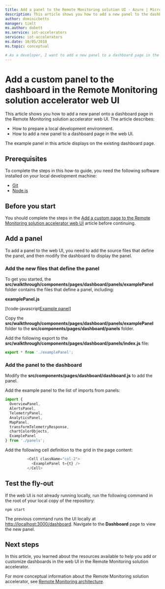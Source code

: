 ```yaml
---
title: Add a panel to the Remote Monitoring solution UI - Azure | Microsoft Docs 
description: This article shows you how to add a new panel to the dashboard in the Remote Monitoring solution accelerator web UI.
author: dominicbetts
manager: timlt
ms.author: dobett
ms.service: iot-accelerators
services: iot-accelerators
ms.date: 10/05/2018
ms.topic: conceptual

# As a developer, I want to add a new panel to a dashboard page in the solution accelerator web UI in order to customize the user experience.
---
```


# Add a custom panel to the dashboard in the Remote Monitoring solution accelerator web UI

This article shows you how to add a new panel onto a dashboard page in the Remote Monitoring solution accelerator web UI. The article describes:

- How to prepare a local development environment.
- How to add a new panel to a dashboard page in the web UI.

The example panel in this article displays on the existing dashboard page.

## Prerequisites

To complete the steps in this how-to guide, you need the following software installed on your local development machine:

- [Git](https://git-scm.com/downloads)
- [Node.js](https://nodejs.org/download/)

## Before you start

You should complete the steps in the [Add a custom page to the Remote Monitoring solution accelerator web UI](iot-accelerators-remote-monitoring-customize-page.md) article before continuing.

## Add a panel

To add a panel to the web UI, you need to add the source files that define the panel, and then modify the dashboard to display the panel.

### Add the new files that define the panel

To get you started, the **src/walkthrough/components/pages/dashboard/panels/examplePanel** folder contains the files that define a panel, including:

**examplePanel.js**

[!code-javascript[Example panel](~/remote-monitoring-webui/src/walkthrough/components/pages/dashboard/panels/examplePanel/examplePanel.js?name=panel "Example panel")]

Copy the **src/walkthrough/components/pages/dashboard/panels/examplePanel** folder to the **src/components/pages/dashboard/panels** folder.

Add the following export to the **src/walkthrough/components/pages/dashboard/panels/index.js** file:

```js
export * from './examplePanel';
```

### Add the panel to the dashboard

Modify the **src/components/pages/dashboard/dashboard.js** to add the panel.

Add the example panel to the list of imports from panels:

```js
import {
  OverviewPanel,
  AlertsPanel,
  TelemetryPanel,
  AnalyticsPanel,
  MapPanel,
  transformTelemetryResponse,
  chartColorObjects,
  ExamplePanel
} from './panels';
```

Add the following cell definition to the grid in the page content:

```js
          <Cell className="col-2">
            <ExamplePanel t={t} />
          </Cell>
```

## Test the fly-out

If the web UI is not already running locally, run the following command in the root of your local copy of the repository:

```cmd/sh
npm start
```

The previous command runs the UI locally at [http://localhost:3000/dashboard](http://localhost:3000/dashboard). Navigate to the **Dashboard** page to view the new panel.

## Next steps

In this article, you learned about the resources available to help you add or customize dashboards in the web UI in the Remote Monitoring solution accelerator.

For more conceptual information about the Remote Monitoring solution accelerator, see [Remote Monitoring architecture](iot-accelerators-remote-monitoring-sample-walkthrough.md).
